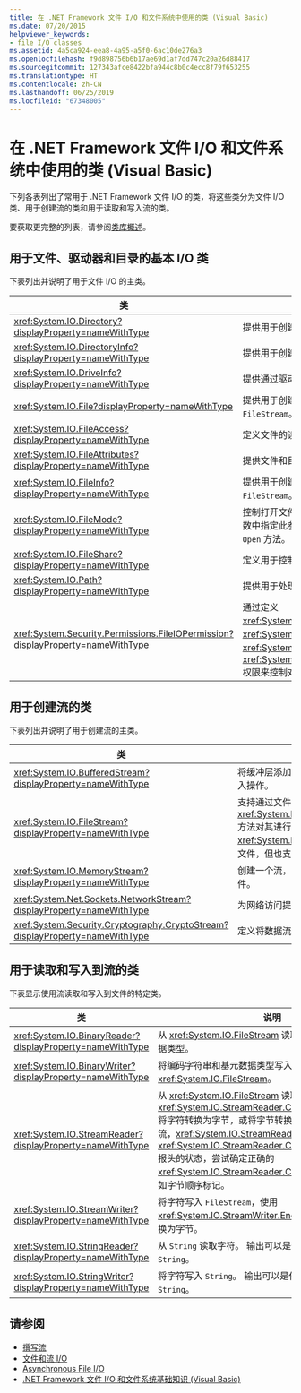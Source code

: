```yaml
---
title: 在 .NET Framework 文件 I/O 和文件系统中使用的类 (Visual Basic)
ms.date: 07/20/2015
helpviewer_keywords:
- file I/O classes
ms.assetid: 4a5ca924-eea8-4a95-a5f0-6ac10de276a3
ms.openlocfilehash: f9d898756b6b17ae69d1af7dd747c20a26d88417
ms.sourcegitcommit: 127343afce8422bfa944c8b0c4ecc8f79f653255
ms.translationtype: HT
ms.contentlocale: zh-CN
ms.lasthandoff: 06/25/2019
ms.locfileid: "67348005"
---
```

# <a name="classes-used-in-net-framework-file-io-and-the-file-system-visual-basic"></a>在 .NET Framework 文件 I/O 和文件系统中使用的类 (Visual Basic)
下列各表列出了常用于 .NET Framework 文件 I/O 的类，将这些类分为文件 I/O 类、用于创建流的类和用于读取和写入流的类。  
  
要获取更完整的列表，请参阅[类库概述](../../../../standard/class-library-overview.md)。  
  
## <a name="basic-io-classes-for-files-drives-and-directories"></a>用于文件、驱动器和目录的基本 I/O 类  
 下表列出并说明了用于文件 I/O 的主类。  
  
|类|说明|  
|-----------|-----------------|  
|<xref:System.IO.Directory?displayProperty=nameWithType>|提供用于创建、移动和枚举目录和子目录的静态方法。|  
|<xref:System.IO.DirectoryInfo?displayProperty=nameWithType>|提供用于创建、移动和枚举目录和子目录的实例方法。|  
|<xref:System.IO.DriveInfo?displayProperty=nameWithType>|提供通过驱动器用于创建、移动和枚举的实例方法。|  
|<xref:System.IO.File?displayProperty=nameWithType>|提供用于创建、复制、删除、移动和打开文件的静态方法，并可帮助创建 `FileStream`。|  
|<xref:System.IO.FileAccess?displayProperty=nameWithType>|定义文件的读取、写入或读/写访问权限的常量。|  
|<xref:System.IO.FileAttributes?displayProperty=nameWithType>|提供文件和目录的属性，例如 `Archive`、`Hidden` 和 `ReadOnly`。|  
|<xref:System.IO.FileInfo?displayProperty=nameWithType>|提供用于创建、复制、删除、移动和打开文件的静态方法，并可帮助创建 `FileStream`。|  
|<xref:System.IO.FileMode?displayProperty=nameWithType>|控制打开文件的方式。 在多个 `FileStream` 和 `IsolatedStorageFileStream` 的构造函数中指定此参数，此参数用于 <xref:System.IO.File> 和 <xref:System.IO.FileInfo> 的 `Open` 方法。|  
|<xref:System.IO.FileShare?displayProperty=nameWithType>|定义用于控制其他文件流可以对同一文件进行何种类型的访问的常量。|  
|<xref:System.IO.Path?displayProperty=nameWithType>|提供用于处理目录字符串的方法和属性。|  
|<xref:System.Security.Permissions.FileIOPermission?displayProperty=nameWithType>|通过定义 <xref:System.Security.Permissions.FileIOPermissionAttribute.Read%2A>、<xref:System.Security.Permissions.FileIOPermissionAttribute.Write%2A>、<xref:System.Security.Permissions.FileIOPermissionAttribute.Append%2A> 和 <xref:System.Security.Permissions.FileIOPermissionAttribute.PathDiscovery%2A> 权限来控制对文件和文件夹的访问。|  
  
## <a name="classes-used-to-create-streams"></a>用于创建流的类  
 下表列出并说明了用于创建流的主类。  
  
|类|说明|  
|-----------|-----------------|  
|<xref:System.IO.BufferedStream?displayProperty=nameWithType>|将缓冲层添加到另一个流上的读取和写入操作。|  
|<xref:System.IO.FileStream?displayProperty=nameWithType>|支持通过文件的 <xref:System.IO.FileStream.Seek%2A> 方法对其进行随机访问。 默认情况下 <xref:System.IO.FileStream> 同步打开文件，但也支持异步操作。|  
|<xref:System.IO.MemoryStream?displayProperty=nameWithType>|创建一个流，其后备存储为内存而非文件。|  
|<xref:System.Net.Sockets.NetworkStream?displayProperty=nameWithType>|为网络访问提供数据的基础流。|  
|<xref:System.Security.Cryptography.CryptoStream?displayProperty=nameWithType>|定义将数据流链接到加密转换的流。|  
  
## <a name="classes-used-to-read-from-and-write-to-streams"></a>用于读取和写入到流的类  
 下表显示使用流读取和写入到文件的特定类。  
  
|**类**|**说明**|  
|---------------|---------------------|  
|<xref:System.IO.BinaryReader?displayProperty=nameWithType>|从 <xref:System.IO.FileStream> 读取编码字符串和基元数据类型。|  
|<xref:System.IO.BinaryWriter?displayProperty=nameWithType>|将编码字符串和基元数据类型写入 <xref:System.IO.FileStream>。|  
|<xref:System.IO.StreamReader?displayProperty=nameWithType>|从 <xref:System.IO.FileStream> 读取字符，使用 <xref:System.IO.StreamReader.CurrentEncoding%2A> 将字符转换为字节，或将字节转换为字符。 对于给定的流，<xref:System.IO.StreamReader> 的构造函数基于特定 <xref:System.IO.StreamReader.CurrentEncoding%2A> 报头的状态，尝试确定正确的 <xref:System.IO.StreamReader.CurrentEncoding%2A>，如字节顺序标记。|  
|<xref:System.IO.StreamWriter?displayProperty=nameWithType>|将字符写入 `FileStream`，使用 <xref:System.IO.StreamWriter.Encoding%2A> 将字符转换为字节。|  
|<xref:System.IO.StringReader?displayProperty=nameWithType>|从 `String` 读取字符。 输出可以是任意编码中的流或 `String`。|  
|<xref:System.IO.StringWriter?displayProperty=nameWithType>|将字符写入 `String`。 输出可以是任意编码中的流或 `String`。|  
  
## <a name="see-also"></a>请参阅

- [撰写流](../../../../standard/io/composing-streams.md)
- [文件和流 I/O](../../../../standard/io/index.md)
- [Asynchronous File I/O](../../../../standard/io/asynchronous-file-i-o.md)
- [.NET Framework 文件 I/O 和文件系统基础知识 (Visual Basic)](../../../../visual-basic/developing-apps/programming/drives-directories-files/basics-of-net-framework-file-io-and-the-file-system.md)
